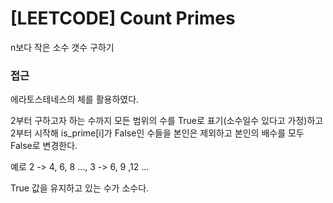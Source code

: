 # [LEETCODE] Count Primes

n보다 작은 소수 갯수 구하기

### 접근

에라토스테네스의 체를 활용하였다.

2부터 구하고자 하는 수까지 모든 범위의 수를 True로 표기(소수일수 있다고 가정)하고 2부터 시작해 is_prime[i]가 False인 수들을 본인은 제외하고 본인의 배수를 모두 False로 변경한다.

예로 2 -> 4, 6, 8 ..., 3 -> 6, 9 ,12 ...

True 값을 유지하고 있는 수가 소수다.
